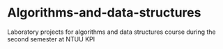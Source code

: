 # Algorithms-and-data-structures
Laboratory projects for algorithms and data structures course during the second semester at NTUU KPI
